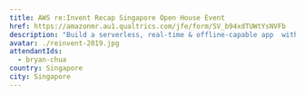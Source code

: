 ```yaml
---
title: AWS re:Invent Recap Singapore Open House Event
href: https://amazonmr.au1.qualtrics.com/jfe/form/SV_b94xdTUWtYsNVFb
description: "Build a serverless, real-time & offline-capable app  with new features from AWS Amplify & AWS AppSync."
avatar: ./reinvent-2019.jpg
attendantIds:
  - bryan-chua
country: Singapore
city: Singapore
---
```

